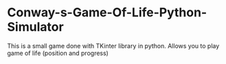 # Conway-s-Game-Of-Life-Python-Simulator
This is a small game done with TKinter library in python. Allows you to play game of life (position and progress)
